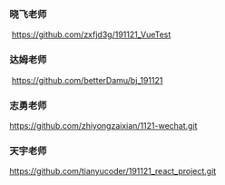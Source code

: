 ### 晓飞老师

​	https://github.com/zxfjd3g/191121_VueTest

### 达姆老师

​	https://github.com/betterDamu/bj_191121

### 志勇老师

 https://github.com/zhiyongzaixian/1121-wechat.git

### 天宇老师

https://github.com/tianyucoder/191121_react_project.git